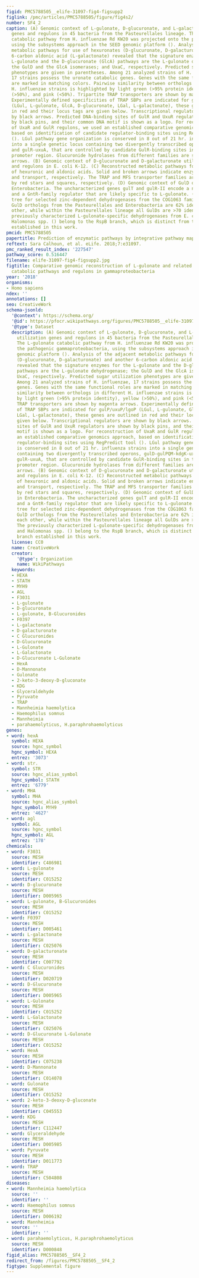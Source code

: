 ```yaml
---
figid: PMC5788505__elife-31097-fig4-figsupp2
figlink: /pmc/articles/PMC5788505/figure/fig4s2/
number: SF4_2
caption: (A) Genomic context of L-gulonate, D-glucuronate, and L-galactonate utilization
  genes and regulons in 45 bacteria from the Pasteurellales lineage. The L-gulonate
  catabolic pathway from H. influenzae Rd KW20 was projected onto the pathogenic gammaproteobacteria,
  using the subsystems approach in the SEED genomic platform (). Analysis of the adjacent
  metabolic pathways for use of hexuronates (D-glucuronate, D-galacturonate) and another
  6-carbon aldonic acid (L-galactonate) revealed that the signature enzymes for the
  L-gulonate and the D-glucuronate (GlcA) pathways are the L-gulonate dehydrogenase;
  the GulD and the GlcA isomerases; and UxaC, respectively. Predicted sugar utilization
  phenotypes are given in parentheses. Among 21 analyzed strains of H. influenzae,
  17 strains possess the uronate catabolic genes. Genes with the same functional roles
  are marked in matching colors. Pairwise similarity between orthologs in different
  H. influenzae strains is highlighted by light green (>95% protein identity), yellow
  (>50%), and pink (<50%). Tripartite TRAP transporters are shown by magenta arrows.
  Experimentally defined specificities of TRAP SBPs are indicated for gulP/uxuP/lgoP
  (LGul, L-gulonate, GlcA, D-glucuronate, LGal, L-galactonate), these genes are outlined
  in red and their locus tags are given below. Transcriptional regulators are shown
  by black arrows. Predicted DNA-binding sites of GulR and UxuR regulators are shown
  by black pins, and their common DNA motif is shown as a logo. For reconstruction
  of UxaR and GulR regulons, we used an established comparative genomics approach,
  based on identification of candidate regulator-binding sites using RegPredict tool
  (). LGul pathway gene organization is conserved in 8 out of 21 hr. influenza strains
  into a single genetic locus containing two divergently transcribed operons, gulD-gulPQM-kdgK-uxuB-kdgA
  and gulR-uxuA, that are controlled by candidate GulR-binding sites in their common
  promoter region. Glucuronide hydrolases from different families are shown by white
  arrows. (B) Genomic context of D-glucuronate and D-galacturonate utilization genes
  and regulons in E. coli K-12. (C) Reconstructed metabolic pathways for utilization
  of hexuronic and aldonic acids. Solid and broken arrows indicate enzymatic reactions
  and transport, respectively. The TRAP and MFS transporter families are indicated
  by red stars and squares, respectively. (D) Genomic context of GulD orthologs in
  Enterobacteria. The uncharacterized genes gulT and gulR-II encode a novel MFS-transporter
  and a GntR-family regulator that are likely specific to L-gulonate. (E) Phylogenetic
  tree for selected zinc-dependent dehydrogenases from the COG1063 family. The analyzed
  GulD orthologs from the Pasteurellales and Enterobacteria are 62% identical to each
  other, while within the Pasteurellales lineage all GulDs are >70 identical. The
  previously characterized L-gulonate-specific dehydrogenases from E. coli K-12 and
  Halomonas spp. () belong to the RspB branch, which is distinct from the GulD branch
  established in this work.
pmcid: PMC5788505
papertitle: Prediction of enzymatic pathways by integrative pathway mapping.
reftext: Sara Calhoun, et al. eLife. 2018;7:e31097.
pmc_ranked_result_index: '227547'
pathway_score: 0.516447
filename: elife-31097-fig4-figsupp2.jpg
figtitle: Comparative genomic reconstruction of L-gulonate and related uronic acid
  catabolic pathways and regulons in gammaproteobacteria
year: '2018'
organisms:
- Homo sapiens
ndex: ''
annotations: []
seo: CreativeWork
schema-jsonld:
  '@context': https://schema.org/
  '@id': https://pfocr.wikipathways.org/figures/PMC5788505__elife-31097-fig4-figsupp2.html
  '@type': Dataset
  description: (A) Genomic context of L-gulonate, D-glucuronate, and L-galactonate
    utilization genes and regulons in 45 bacteria from the Pasteurellales lineage.
    The L-gulonate catabolic pathway from H. influenzae Rd KW20 was projected onto
    the pathogenic gammaproteobacteria, using the subsystems approach in the SEED
    genomic platform (). Analysis of the adjacent metabolic pathways for use of hexuronates
    (D-glucuronate, D-galacturonate) and another 6-carbon aldonic acid (L-galactonate)
    revealed that the signature enzymes for the L-gulonate and the D-glucuronate (GlcA)
    pathways are the L-gulonate dehydrogenase; the GulD and the GlcA isomerases; and
    UxaC, respectively. Predicted sugar utilization phenotypes are given in parentheses.
    Among 21 analyzed strains of H. influenzae, 17 strains possess the uronate catabolic
    genes. Genes with the same functional roles are marked in matching colors. Pairwise
    similarity between orthologs in different H. influenzae strains is highlighted
    by light green (>95% protein identity), yellow (>50%), and pink (<50%). Tripartite
    TRAP transporters are shown by magenta arrows. Experimentally defined specificities
    of TRAP SBPs are indicated for gulP/uxuP/lgoP (LGul, L-gulonate, GlcA, D-glucuronate,
    LGal, L-galactonate), these genes are outlined in red and their locus tags are
    given below. Transcriptional regulators are shown by black arrows. Predicted DNA-binding
    sites of GulR and UxuR regulators are shown by black pins, and their common DNA
    motif is shown as a logo. For reconstruction of UxaR and GulR regulons, we used
    an established comparative genomics approach, based on identification of candidate
    regulator-binding sites using RegPredict tool (). LGul pathway gene organization
    is conserved in 8 out of 21 hr. influenza strains into a single genetic locus
    containing two divergently transcribed operons, gulD-gulPQM-kdgK-uxuB-kdgA and
    gulR-uxuA, that are controlled by candidate GulR-binding sites in their common
    promoter region. Glucuronide hydrolases from different families are shown by white
    arrows. (B) Genomic context of D-glucuronate and D-galacturonate utilization genes
    and regulons in E. coli K-12. (C) Reconstructed metabolic pathways for utilization
    of hexuronic and aldonic acids. Solid and broken arrows indicate enzymatic reactions
    and transport, respectively. The TRAP and MFS transporter families are indicated
    by red stars and squares, respectively. (D) Genomic context of GulD orthologs
    in Enterobacteria. The uncharacterized genes gulT and gulR-II encode a novel MFS-transporter
    and a GntR-family regulator that are likely specific to L-gulonate. (E) Phylogenetic
    tree for selected zinc-dependent dehydrogenases from the COG1063 family. The analyzed
    GulD orthologs from the Pasteurellales and Enterobacteria are 62% identical to
    each other, while within the Pasteurellales lineage all GulDs are >70 identical.
    The previously characterized L-gulonate-specific dehydrogenases from E. coli K-12
    and Halomonas spp. () belong to the RspB branch, which is distinct from the GulD
    branch established in this work.
  license: CC0
  name: CreativeWork
  creator:
    '@type': Organization
    name: WikiPathways
  keywords:
  - HEXA
  - STATH
  - MYH9
  - AGL
  - F3031
  - L-gulonate
  - D-glucuronate
  - L-gulonate, B-Glucuronides
  - F0397
  - L-galactonate
  - D-galacturonate
  - C Glucuronides
  - D-Glucuronate
  - L-Gulonate
  - L-Galactonate
  - D-Glucuronate L-Gulonate
  - HexA
  - D-Mannonate
  - Gulonate
  - 2-keto-3-deoxy-D-gluconate
  - KDG
  - Glyceraldehyde
  - Pyruvate
  - TRAP
  - Mannheimia haemolytica
  - Haemophilus somnus
  - Mannheimia
  - parahaemolyticus, H.paraphrohaemolyticus
genes:
- word: hexA
  symbol: HEXA
  source: hgnc_symbol
  hgnc_symbol: HEXA
  entrez: '3073'
- word: str.
  symbol: STR
  source: hgnc_alias_symbol
  hgnc_symbol: STATH
  entrez: '6779'
- word: MHA
  symbol: MHA
  source: hgnc_alias_symbol
  hgnc_symbol: MYH9
  entrez: '4627'
- word: agl
  symbol: AGL
  source: hgnc_symbol
  hgnc_symbol: AGL
  entrez: '178'
chemicals:
- word: F3031
  source: MESH
  identifier: C486981
- word: L-gulonate
  source: MESH
  identifier: C015252
- word: D-glucuronate
  source: MESH
  identifier: D005965
- word: L-gulonate, B-Glucuronides
  source: MESH
  identifier: C015252
- word: F0397
  source: MESH
  identifier: D005461
- word: L-galactonate
  source: MESH
  identifier: C025076
- word: D-galacturonate
  source: MESH
  identifier: C007792
- word: C Glucuronides
  source: MESH
  identifier: D020719
- word: D-Glucuronate
  source: MESH
  identifier: D005965
- word: L-Gulonate
  source: MESH
  identifier: C015252
- word: L-Galactonate
  source: MESH
  identifier: C025076
- word: D-Glucuronate L-Gulonate
  source: MESH
  identifier: C015252
- word: HexA
  source: MESH
  identifier: C075238
- word: D-Mannonate
  source: MESH
  identifier: C014078
- word: Gulonate
  source: MESH
  identifier: C015252
- word: 2-keto-3-deoxy-D-gluconate
  source: MESH
  identifier: C045553
- word: KDG
  source: MESH
  identifier: C112447
- word: Glyceraldehyde
  source: MESH
  identifier: D005985
- word: Pyruvate
  source: MESH
  identifier: D011773
- word: TRAP
  source: MESH
  identifier: C504808
diseases:
- word: Mannheimia haemolytica
  source: ''
  identifier: ''
- word: Haemophilus somnus
  source: MESH
  identifier: D006192
- word: Mannheimia
  source: ''
  identifier: ''
- word: parahaemolyticus, H.paraphrohaemolyticus
  source: MESH
  identifier: D000848
figid_alias: PMC5788505__SF4_2
redirect_from: /figures/PMC5788505__SF4_2
figtype: Supplemental figure
---
```

